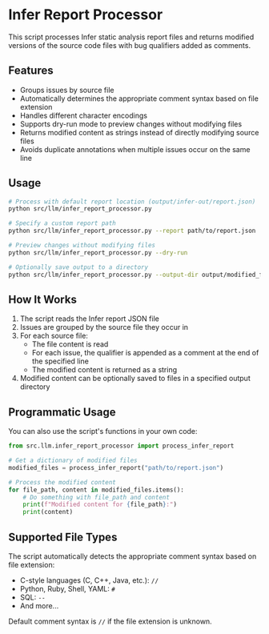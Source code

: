 # Infer Report Processor

This script processes Infer static analysis report files and returns modified versions of the source code files with bug qualifiers added as comments.

## Features

- Groups issues by source file
- Automatically determines the appropriate comment syntax based on file extension
- Handles different character encodings
- Supports dry-run mode to preview changes without modifying files
- Returns modified content as strings instead of directly modifying source files
- Avoids duplicate annotations when multiple issues occur on the same line

## Usage

```bash
# Process with default report location (output/infer-out/report.json)
python src/llm/infer_report_processor.py

# Specify a custom report path
python src/llm/infer_report_processor.py --report path/to/report.json

# Preview changes without modifying files
python src/llm/infer_report_processor.py --dry-run

# Optionally save output to a directory
python src/llm/infer_report_processor.py --output-dir output/modified_files
```

## How It Works

1. The script reads the Infer report JSON file
2. Issues are grouped by the source file they occur in
3. For each source file:
   - The file content is read
   - For each issue, the qualifier is appended as a comment at the end of the specified line
   - The modified content is returned as a string
4. Modified content can be optionally saved to files in a specified output directory

## Programmatic Usage

You can also use the script's functions in your own code:

```python
from src.llm.infer_report_processor import process_infer_report

# Get a dictionary of modified files
modified_files = process_infer_report("path/to/report.json")

# Process the modified content
for file_path, content in modified_files.items():
    # Do something with file_path and content
    print(f"Modified content for {file_path}:")
    print(content)
```

## Supported File Types

The script automatically detects the appropriate comment syntax based on file extension:
- C-style languages (C, C++, Java, etc.): `//`
- Python, Ruby, Shell, YAML: `#`
- SQL: `--`
- And more...

Default comment syntax is `//` if the file extension is unknown. 